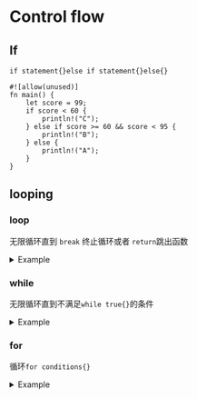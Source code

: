# Control flow

## If
`if statement{}else if statement{}else{}`
```text
#![allow(unused)]
fn main() {
    let score = 99;
    if score < 60 {
        println!("C");
    } else if score >= 60 && score < 95 {
        println!("B");
    } else {
        println!("A");
    }
}
```
## looping
### loop
无限循环直到 `break` 终止循环或者 `return`跳出函数
<details>
<summary>Example</summary>

```text

#![allow(unused)]
fn main() {
let mut i = 10;
loop {
    if i == 0 {
        break;
    }
    println!("{i}...");
    i -= 1;
}
println!("Launch!");
}
```
</details>

### while
无限循环直到不满足`while true{}`的条件
<details>
<summary>Example</summary>

```text

#![allow(unused)]
fn main() {
let mut i = 10;
while i != 0 {
    println!("{i}...");
    i -= 1;
}
println!("Launch!");
}
```
</details>

### for
循环`for conditions{}`
<details>
<summary>Example</summary>
其中 `a..=b(a<=i<=b)`和`a..b(a<=i<b)` 表示遍历a~b，`=`表示终止条件是`<` 或者`<=`

```text

#![allow(unused)]
fn main() {
for i in (1..=10).rev() {
    if i % 2 == 0 {
        continue; //跳出本轮循环
    }
    println!("{i}...");
}
println!("Launch!");
}
```
</details>